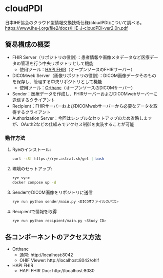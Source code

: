 # cloudPDI

日本IHE協会のクラウド型情報交換技術仕様(cloudPDI)について調べる。
https://www.ihe-j.org/file2/docs/IHE-J-cloudPDI-ver2.0n.pdf


## 簡易構成の概要

- FHIR Server（リポジトリの役割）：患者情報や画像メタデータなど医療データの管理を行う中央リポジトリとして機能
    - 使用ツール：[HAPI FHIR](https://hapifhir.io/)（オープンソースのFHIRサーバー）
- DICOMweb Server（画像リポジトリの役割）：DICOM画像データそのものを保存し、管理する中央リポジトリとして機能
    - 使用ツール：[Orthanc](https://www.orthanc-server.com/)（オープンソースのDICOMサーバー）
- Sender：医療データを作成し、FHIRサーバーおよびDICOMwebサーバーに送信するクライアント
- Recipient：FHIRサーバーおよびDICOMwebサーバーから必要なデータを取得するクライアント
- Authorization Server：今回はシンプルなセットアップのため省略しますが、OAuth2などの仕組みでアクセス制御を実装することが可能

### 動作方法

1. Ryeのインストール:
    ```sh
    curl -sSf https://rye.astral.sh/get | bash
    ```
1. 環境のセットアップ:
    ```sh
    rye sync
    docker compose up -d
    ```
1. SenderでDICOM画像をリポジトリに送信
    ```sh
    rye run python sender/main.py <DICOMファイルのパス>
1. Recipientで情報を取得
    ```sh
    rye run python recipient/main.py <Study ID>
    ```

## 各コンポーネントのアクセス方法

- Orthanc
    - 通常: http://localhost:8042
    - OHIF Viewer: http://localhost:8042/ohif
- HAPI FHIR
    - HAPI FHIR Doc: http://localhost:8080

